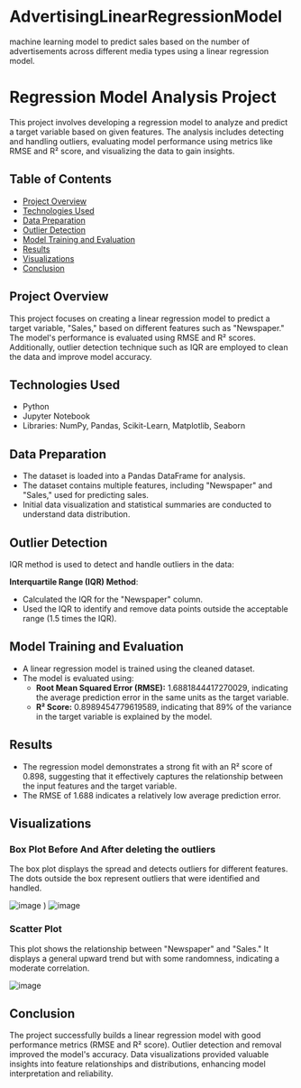 # AdvertisingLinearRegressionModel
machine learning model to predict sales based on the number of advertisements across different media types using a linear regression model.
# Regression Model Analysis Project

This project involves developing a regression model to analyze and predict a target variable based on given features. The analysis includes detecting and handling outliers, evaluating model performance using metrics like RMSE and R² score, and visualizing the data to gain insights.

## Table of Contents

- [Project Overview](#project-overview)
- [Technologies Used](#technologies-used)
- [Data Preparation](#data-preparation)
- [Outlier Detection](#outlier-detection)
- [Model Training and Evaluation](#model-training-and-evaluation)
- [Results](#results)
- [Visualizations](#visualizations)
- [Conclusion](#conclusion)


## Project Overview

This project focuses on creating a linear regression model to predict a target variable, "Sales," based on different features such as "Newspaper." The model's performance is evaluated using RMSE and R² scores. Additionally, outlier detection technique such as IQR are employed to clean the data and improve model accuracy.

## Technologies Used

- Python
- Jupyter Notebook
- Libraries: NumPy, Pandas, Scikit-Learn, Matplotlib, Seaborn

## Data Preparation

- The dataset is loaded into a Pandas DataFrame for analysis.
- The dataset contains multiple features, including "Newspaper" and "Sales," used for predicting sales.
- Initial data visualization and statistical summaries are conducted to understand data distribution.

## Outlier Detection

   IQR method is used to detect and handle outliers in the data:

 **Interquartile Range (IQR) Method**:
   - Calculated the IQR for the "Newspaper" column.
   - Used the IQR to identify and remove data points outside the acceptable range (1.5 times the IQR).

## Model Training and Evaluation

- A linear regression model is trained using the cleaned dataset.
- The model is evaluated using:
  - **Root Mean Squared Error (RMSE):** 1.6881844417270029, indicating the average prediction error in the same units as the target variable.
  - **R² Score:** 0.8989454779619589, indicating that 89% of the variance in the target variable is explained by the model.

## Results

- The regression model demonstrates a strong fit with an R² score of 0.898, suggesting that it effectively captures the relationship between the input features and the target variable.
- The RMSE of 1.688 indicates a relatively low average prediction error.

## Visualizations




### Box Plot Before And After deleting the outliers

The box plot displays the spread and detects outliers for different features. The dots outside the box represent outliers that were identified and handled.

![image](https://github.com/user-attachments/assets/0441a183-6f16-4e8c-ae19-7946905d7a0d)
)
![image](https://github.com/user-attachments/assets/72668b1b-b041-404e-bde5-6c3a9600da56)

### Scatter Plot

This plot shows the relationship between "Newspaper" and "Sales." It displays a general upward trend but with some randomness, indicating a moderate correlation.

![image](https://github.com/user-attachments/assets/e152e314-f031-4416-a816-a73206845805)



## Conclusion

The project successfully builds a linear regression model with good performance metrics (RMSE and R² score). Outlier detection and removal improved the model's accuracy. Data visualizations provided valuable insights into feature relationships and distributions, enhancing model interpretation and reliability.



